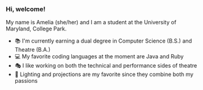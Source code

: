 ### Hi, welcome! 

My name is Amelia (she/her) and I am a student at the University of Maryland, College Park.
- 📚 I'm currently earning a dual degree in Computer Science (B.S.) and Theatre (B.A.)
- 💻 My favorite coding languages at the moment are Java and Ruby
- 🎭 I like working on both the technical and performance sides of theatre
- 🔦 Lighting and projections are my favorite since they combine both my passions

<!--
**ameliatalbot/ameliatalbot** is a ✨ _special_ ✨ repository because its `README.md` (this file) appears on your GitHub profile.

Here are some ideas to get you started:

- 🔭 I’m currently working on ...
- 🌱 I’m currently learning ...
- 👯 I’m looking to collaborate on ...
- 🤔 I’m looking for help with ...
- 💬 Ask me about ...
- 📫 How to reach me: ...
- 😄 Pronouns: ...
- ⚡ Fun fact: ...
-->
